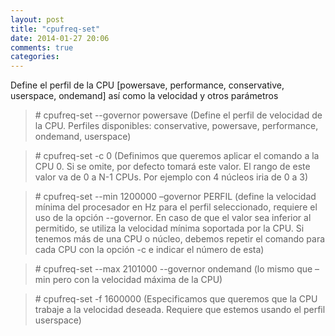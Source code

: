```yaml
---
layout: post
title: "cpufreq-set"
date: 2014-01-27 20:06
comments: true
categories: 
---
```

Define el perfil de la CPU [powersave, performance, conservative, userspace, ondemand] así como la velocidad y otros parámetros

>\# cpufreq-set --governor powersave (Define el perfil de velocidad de la CPU. Perfiles disponibles: conservative, powersave, performance, ondemand, userspace)

>\# cpufreq-set -c 0 (Definimos que queremos aplicar el comando a la CPU 0. Si se omite, por defecto tomará este valor. El rango de este valor va de 0 a N-1 CPUs. Por ejemplo con 4 núcleos iria de 0 a 3)

>\# cpufreq-set --min 1200000 –governor PERFIL (define la velocidad mínima del procesador en Hz para el perfil seleccionado, requiere el uso de la opción --governor. En caso de que el valor sea inferior al permitido, se utiliza la velocidad mínima soportada por la CPU. Si tenemos más de una CPU o núcleo, debemos repetir el comando para cada CPU con la opción -c e indicar el número de esta)

>\# cpufreq-set --max 2101000 --governor ondemand (lo mismo que –min pero con la velocidad máxima de la CPU)

>\# cpufreq-set -f 1600000 (Especificamos que queremos que la CPU trabaje a la velocidad deseada. Requiere que estemos usando el perfil userspace)

